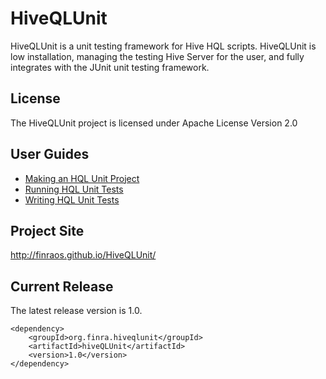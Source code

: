 # HiveQLUnit #

HiveQLUnit is a unit testing framework for Hive HQL scripts. HiveQLUnit is low installation, managing the testing Hive Server for the user, and fully integrates with the JUnit unit testing framework.

## License ##

The HiveQLUnit project is licensed under Apache License Version 2.0

## User Guides ##

* [Making an HQL Unit Project](userguides/MakingAnHiveQLUnitProject.md)
* [Running HQL Unit Tests](userguides/RunningHiveQLUnitTests.md)
* [Writing HQL Unit Tests](userguides/WritingHiveQLUnitTests.md)

## Project Site ##

http://finraos.github.io/HiveQLUnit/

## Current Release ##

The latest release version is 1.0.

    <dependency>
        <groupId>org.finra.hiveqlunit</groupId>
        <artifactId>hiveQLUnit</artifactId>
        <version>1.0</version>
    </dependency>